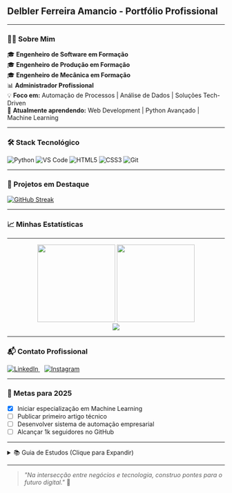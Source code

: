 ## Delbler Ferreira Amancio - Portfólio Profissional

---

### 👨‍💻 Sobre Mim
🎓 **Engenheiro de Software em Formação**  
🎓 **Engenheiro de Produção em Formação**  
🎓 **Engenheiro de Mecânica em Formação**  
📊 **Administrador Profissional**  
💡 **Foco em:** Automação de Processos | Análise de Dados | Soluções Tech-Driven  
🌱 **Atualmente aprendendo:** Web Development | Python Avançado | Machine Learning  

---

### 🛠️ Stack Tecnológico

![Python](https://img.shields.io/badge/Python-3776AB?style=for-the-badge&logo=python&logoColor=white)
![VS Code](https://img.shields.io/badge/VS_Code-007ACC?style=for-the-badge&logo=visual-studio-code&logoColor=white)
![HTML5](https://img.shields.io/badge/HTML5-E34F26?style=for-the-badge&logo=html5&logoColor=white)
![CSS3](https://img.shields.io/badge/CSS3-1572B6?style=for-the-badge&logo=css3&logoColor=white)
![Git](https://img.shields.io/badge/Git-F05032?style=for-the-badge&logo=git&logoColor=white)

---

### 📌 Projetos em Destaque

[![GitHub Streak](https://streak-stats.demolab.com?user=delblerferreira&theme=dark&hide_border=true&locale=en)](https://git.io/streak-stats)

---

### 📈 Minhas Estatísticas

---

<div align="center">

  <!-- Cartão de estatísticas de GitHub reais -->
  <img height="180em" src="https://github-readme-stats.vercel.app/api?username=delblerferreira&show_icons=true&theme=tokyonight&include_all_commits=true&count_private=true"/>
  
  <!-- Linguagens mais utilizadas -->
  <img height="180em" src="https://github-readme-stats.vercel.app/api/top-langs/?username=delblerferreira&layout=compact&langs_count=7&theme=tokyonight"/>

</div>

<!-- Streaks reais -->
<div align="center">
  <img src="https://streak-stats.demolab.com?user=delblerferreira&theme=tokyonight&hide_border=true&locale=pt_BR" />
</div>

---

### 📬 Contato Profissional

<p align="left">
  <a href="https://www.linkedin.com/in/delbler-ferreira-consultor" target="_blank" rel="noopener noreferrer">
    <img src="https://img.shields.io/badge/LinkedIn-0077B5?style=for-the-badge&logo=linkedin&logoColor=white" alt="LinkedIn">
  </a>
  <a href="https://www.instagram.com/delbler_ferreira" target="_blank" rel="noopener noreferrer" style="margin-left: 10px;">
    <img src="https://img.shields.io/badge/Instagram-E4405F?style=for-the-badge&logo=instagram&logoColor=white" alt="Instagram">
  </a>
</p>

---

### 🎯 Metas para 2025
- [x] Iniciar especialização em Machine Learning  
- [ ] Publicar primeiro artigo técnico  
- [ ] Desenvolver sistema de automação empresarial  
- [ ] Alcançar 1k seguidores no GitHub

---

<details>
<summary>📚 Guia de Estudos (Clique para Expandir)</summary>

**Rotina Diária:**
1. 1h Leitura Técnica  
2. 2h Prática de Codificação  
3. 30min Revisão de Algoritmos  

**Recursos Favoritos:**
- Livro: "Clean Code" de Robert C. Martin  
- Curso: CS50's Introduction to Computer Science  
- Newsletter: Towards Data Science  

</details>

---

> *"Na intersecção entre negócios e tecnologia, construo pontes para o futuro digital."* 🚀


